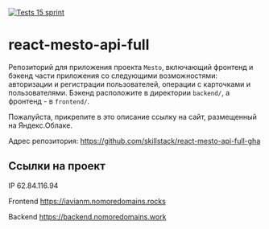 [![Tests 15 sprint](https://github.com/skillstack/react-mesto-api-full-gha/actions/workflows/tests.yml/badge.svg)](https://github.com/skillstack/react-mesto-api-full-gha/actions/workflows/tests.yml)

# react-mesto-api-full
Репозиторий для приложения проекта `Mesto`, включающий фронтенд и бэкенд части приложения со следующими возможностями: авторизации и регистрации пользователей, операции с карточками и пользователями. Бэкенд расположите в директории `backend/`, а фронтенд - в `frontend/`. 
  
Пожалуйста, прикрепите в это описание ссылку на сайт, размещенный на Яндекс.Облаке.

Адрес репозитория: https://github.com/skillstack/react-mesto-api-full-gha

## Ссылки на проект

IP 62.84.116.94

Frontend https://iavianm.nomoredomains.rocks

Backend https://backend.nomoredomains.work
